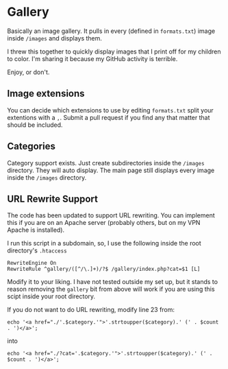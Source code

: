 # Gallery

Basically an image gallery. It pulls in every (defined in `formats.txt`) image inside `/images` and displays them.

I threw this together to quickly display images that I print off for my children to color. I'm sharing it because my GitHub activity is terrible.

Enjoy, or don't.

## Image extensions

You can decide which extensions to use by editing `formats.txt` split your extentions with a `,`. Submit a pull request if you find any that matter that should be included.

## Categories

Category support exists. Just create subdirectories inside the `/images` directory. They will auto display. The main page still displays every image inside the `/images` directory.

## URL Rewrite Support

The code has been updated to support URL rewriting. You can implement this if you are on an Apache server (probably others, but on my VPN Apache is installed).

I run this script in a subdomain, so, I use the following inside the root directory's `.htaccess`

```
RewriteEngine On
RewriteRule ^gallery/([^/\.]+)/?$ /gallery/index.php?cat=$1 [L]
```

Modify it to your liking. I have not tested outside my set up, but it stands to reason removing the `gallery` bit from above will work if you are using this scipt inside your root directory.

If you do not want to do URL rewriting, modify line 23 from:

`echo '<a href="./'.$category.'">'.strtoupper($category).' (' . $count . ')</a>';`

into

`echo '<a href="./?cat='.$category.'">'.strtoupper($category).' (' . $count . ')</a>';`